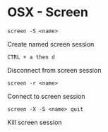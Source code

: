 # OSX - Screen

```
screen -S <name>
```

Create named screen session

```
CTRL + a then d
```

Disconnect from screen session

```
screen -r <name>
```

Connect to screen session

```
screen -X -S <name> quit
```

Kill screen session
